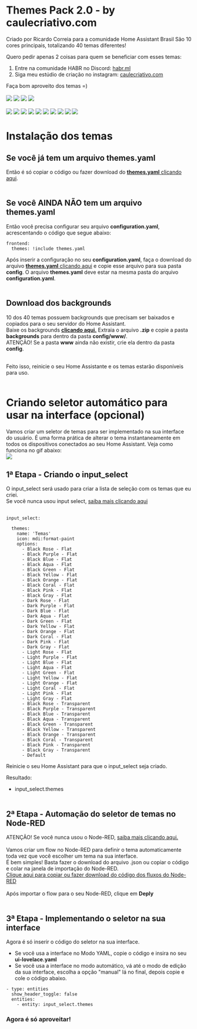 # Themes Pack 2.0 - by caulecriativo.com


Criado por Ricardo Correia para a comunidade Home Assistant Brasil
São 10 cores principais, totalizando 40 temas diferentes!

Quero pedir apenas 2 coisas para quem se beneficiar com esses temas:

1) Entre na comunidade HABR no Discord: [habr.ml](http://habr.ml)
2) Siga meu estúdio de criação no instagram: [caulecriativo.com](http://caulecriativo.com)

Faça bom aproveito dos temas =)<br><br>
![](https://github.com/orickcorreia/ha-themes-pack-2.0/blob/master/images/pack1.png)
![](https://github.com/orickcorreia/ha-themes-pack-2.0/blob/master/images/pack2.png)
![](https://github.com/orickcorreia/ha-themes-pack-2.0/blob/master/images/pack3.png)
![](https://github.com/orickcorreia/ha-themes-pack-2.0/blob/master/images/pack4.png)<br><br>
![](https://github.com/orickcorreia/ha-themes-pack-2.0/blob/master/images/01-rose.png)
![](https://github.com/orickcorreia/ha-themes-pack-2.0/blob/master/images/02-purple.png)
![](https://github.com/orickcorreia/ha-themes-pack-2.0/blob/master/images/03-blue.png)
![](https://github.com/orickcorreia/ha-themes-pack-2.0/blob/master/images/04-aqua.png)
![](https://github.com/orickcorreia/ha-themes-pack-2.0/blob/master/images/05-green.png)
![](https://github.com/orickcorreia/ha-themes-pack-2.0/blob/master/images/06-yellow.png)
![](https://github.com/orickcorreia/ha-themes-pack-2.0/blob/master/images/07-orange.png)
![](https://github.com/orickcorreia/ha-themes-pack-2.0/blob/master/images/08-coral.png)
![](https://github.com/orickcorreia/ha-themes-pack-2.0/blob/master/images/09-pink.png)
![](https://github.com/orickcorreia/ha-themes-pack-2.0/blob/master/images/10-gray.png)
<br>
# Instalação dos temas
## Se você já tem um arquivo themes.yaml
Então é só copiar o código ou fazer download do [**themes.yaml** clicando aqui](https://github.com/orickcorreia/ha-themes-pack-2.0/blob/master/src/pt-br/themes.yaml).<br><br>
## Se você AINDA NÃO tem um arquivo themes.yaml
Então você precisa configurar seu arquivo **configuration.yaml**, acrescentando o código que segue abaixo:
<br>
```
frontend:
  themes: !include themes.yaml
```
Após inserir a configuração no seu **configuration.yaml**, faça o download do arquivo [**themes.yaml** clicando aqui](https://raw.githubusercontent.com/orickcorreia/ha-themes-pack-2.0/master/src/pt-br/themes.yaml) e copie esse arquivo para sua pasta **config**. O arquivo **themes.yaml** deve estar na mesma pasta do arquivo **configuration.yaml**.<br><br>
## Download dos backgrounds
10 dos 40 temas possuem backgrounds que precisam ser baixados e copiados para o seu servidor do Home Assistant.<br>
Baixe os backgrounds [**clicando aqui.**](https://github.com/orickcorreia/ha-themes-pack-2.0/raw/master/src/backgrounds.zip) Extraia o arquivo **.zip** e copie a pasta **backgrounds** para dentro da pasta **config/www/**.<br>
ATENÇÃO! Se a pasta **www** ainda não existir, crie ela dentro da pasta **config**.
<br><br>

Feito isso, reinicie o seu Home Assistante e os temas estarão disponíveis para uso.
<br><br>
# Criando seletor automático para usar na interface (opcional)
Vamos criar um seletor de temas para ser implementado na sua interface do usuário. É uma forma prática de alterar o tema instantaneamente em todos os dispositivos conectados ao seu Home Assistant. Veja como funciona no gif abaixo:<br>
![](https://github.com/orickcorreia/ha-themes-pack-2.0/blob/master/images/seletor.gif)

## 1ª Etapa - Criando o input_select
O input_select será usado para criar a lista de seleção com os temas que eu criei.<br>
Se você nunca usou input select, [saiba mais clicando aqui](https://www.home-assistant.io/integrations/input_select)<br><br>
```
input_select:

  themes:
    name: 'Temas'
    icon: mdi:format-paint
    options:
      - Black Rose - Flat
      - Black Purple - Flat
      - Black Blue - Flat 
      - Black Aqua - Flat
      - Black Green - Flat
      - Black Yellow - Flat
      - Black Orange - Flat
      - Black Coral - Flat
      - Black Pink - Flat
      - Black Gray - Flat
      - Dark Rose - Flat
      - Dark Purple - Flat
      - Dark Blue - Flat 
      - Dark Aqua - Flat
      - Dark Green - Flat
      - Dark Yellow - Flat
      - Dark Orange - Flat
      - Dark Coral - Flat
      - Dark Pink - Flat
      - Dark Gray - Flat
      - Light Rose - Flat
      - Light Purple - Flat
      - Light Blue - Flat 
      - Light Aqua - Flat
      - Light Green - Flat
      - Light Yellow - Flat
      - Light Orange - Flat
      - Light Coral - Flat
      - Light Pink - Flat
      - Light Gray - Flat
      - Black Rose - Transparent
      - Black Purple - Transparent
      - Black Blue - Transparent 
      - Black Aqua - Transparent
      - Black Green - Transparent
      - Black Yellow - Transparent
      - Black Orange - Transparent
      - Black Coral - Transparent
      - Black Pink - Transparent
      - Black Gray - Transparent      
      - Default
```
Reinicie o seu Home Assistant para que o input_select seja criado.<br>

Resultado:
* input_select.themes
<br><br>

## 2ª Etapa - Automação do seletor de temas no Node-RED

ATENÇÃO! Se você nunca usou o Node-RED, [saiba mais clicando aqui.](https://github.com/hassio-addons/addon-node-red)<br><br>
Vamos criar um flow no Node-RED para definir o tema automaticamente toda vez que você escolher um tema na sua interface.<br>
É bem simples! Basta fazer o download do arquivo .json ou copiar o código e colar na janela de importação do Node-RED.<br>
[Clique aqui para copiar ou fazer download do código dos fluxos do Node-RED](/src/seletor_theme_nodered.json)<br><br>
Após importar o flow para o seu Node-RED, clique em **Deply**<br><br>

## 3ª Etapa - Implementando o seletor na sua interface

Agora é só inserir o código do seletor na sua interface.
* Se você usa a interface no Modo YAML, copie o código e insira no seu **ui-lovelace.yaml**
* Se você usa a interface no modo automático, vá até o modo de edição da sua interface, escolha a opção "manual" lá no final, depois copie e cole o código abaixo.

``` 
- type: entities
  show_header_toggle: false
  entities:
    - entity: input_select.themes

``` 

### Agora é só aproveitar!
